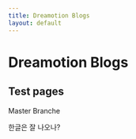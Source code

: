 ```yaml
---
title: Dreamotion Blogs
layout: default
---
```


# Dreamotion Blogs

## Test pages

Master Branche

한글은 잘 나오나?
